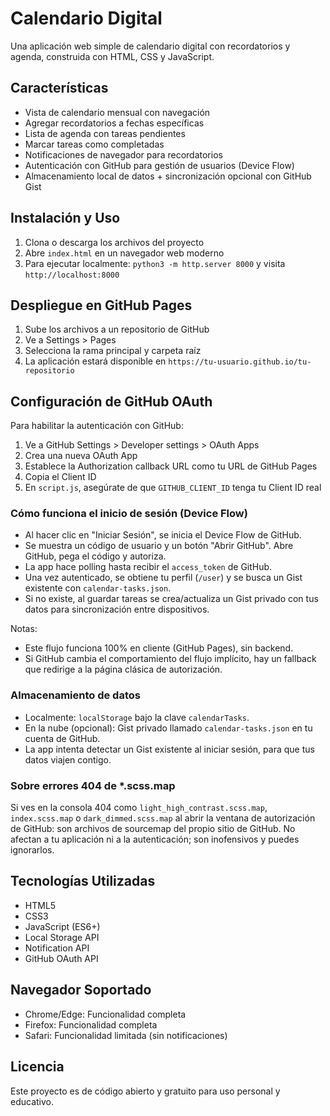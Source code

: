 # Calendario Digital

Una aplicación web simple de calendario digital con recordatorios y agenda, construida con HTML, CSS y JavaScript.

## Características

- Vista de calendario mensual con navegación
- Agregar recordatorios a fechas específicas
- Lista de agenda con tareas pendientes
- Marcar tareas como completadas
- Notificaciones de navegador para recordatorios
- Autenticación con GitHub para gestión de usuarios (Device Flow)
- Almacenamiento local de datos + sincronización opcional con GitHub Gist

## Instalación y Uso

1. Clona o descarga los archivos del proyecto
2. Abre `index.html` en un navegador web moderno
3. Para ejecutar localmente: `python3 -m http.server 8000` y visita `http://localhost:8000`

## Despliegue en GitHub Pages

1. Sube los archivos a un repositorio de GitHub
2. Ve a Settings > Pages
3. Selecciona la rama principal y carpeta raíz
4. La aplicación estará disponible en `https://tu-usuario.github.io/tu-repositorio`

## Configuración de GitHub OAuth

Para habilitar la autenticación con GitHub:

1. Ve a GitHub Settings > Developer settings > OAuth Apps
2. Crea una nueva OAuth App
3. Establece la Authorization callback URL como tu URL de GitHub Pages
4. Copia el Client ID
5. En `script.js`, asegúrate de que `GITHUB_CLIENT_ID` tenga tu Client ID real

### Cómo funciona el inicio de sesión (Device Flow)

- Al hacer clic en "Iniciar Sesión", se inicia el Device Flow de GitHub.
- Se muestra un código de usuario y un botón "Abrir GitHub". Abre GitHub, pega el código y autoriza.
- La app hace polling hasta recibir el `access_token` de GitHub.
- Una vez autenticado, se obtiene tu perfil (`/user`) y se busca un Gist existente con `calendar-tasks.json`.
- Si no existe, al guardar tareas se crea/actualiza un Gist privado con tus datos para sincronización entre dispositivos.

Notas:
- Este flujo funciona 100% en cliente (GitHub Pages), sin backend.
- Si GitHub cambia el comportamiento del flujo implícito, hay un fallback que redirige a la página clásica de autorización.

### Almacenamiento de datos

- Localmente: `localStorage` bajo la clave `calendarTasks`.
- En la nube (opcional): Gist privado llamado `calendar-tasks.json` en tu cuenta de GitHub.
- La app intenta detectar un Gist existente al iniciar sesión, para que tus datos viajen contigo.

### Sobre errores 404 de *.scss.map

Si ves en la consola 404 como `light_high_contrast.scss.map`, `index.scss.map` o `dark_dimmed.scss.map` al abrir la ventana de autorización de GitHub: son archivos de sourcemap del propio sitio de GitHub. No afectan a tu aplicación ni a la autenticación; son inofensivos y puedes ignorarlos.

## Tecnologías Utilizadas

- HTML5
- CSS3
- JavaScript (ES6+)
- Local Storage API
- Notification API
- GitHub OAuth API

## Navegador Soportado

- Chrome/Edge: Funcionalidad completa
- Firefox: Funcionalidad completa
- Safari: Funcionalidad limitada (sin notificaciones)

## Licencia

Este proyecto es de código abierto y gratuito para uso personal y educativo.